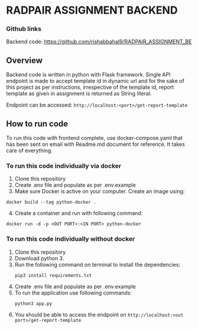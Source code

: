 #  RADPAIR ASSIGNMENT BACKEND
### Github links
Backend code: https://github.com/rishabbahal9/RADPAIR_ASSIGNMENT_BE

## Overview
Backend code is written in python with Flask framework. Single API endpoint is made to accept template id in dynamic url and for the sake of this project as per instructions, irrespective of the template id, report template as given in assignment is returned as String literal.

Endpoint can be accessed: `http://localhost:<port>/get-report-template`

## How to run code

To run this code with frontend complete, use docker-compose.yaml that has been sent on email with Readme.md document for reference. It takes care of everything.

### To run this code individually via docker

 1. Clone this repository
 2. Create .env file and populate as per .env.example
 3. Make sure Docker is active on your computer. Create an image using:
 ```shell
 docker build --tag python-docker .
 ```
4. Create a container and run with following command:
```shell
docker run -d -p <OUT PORT>:<IN PORT> python-docker
```

### To run this code individually without docker
1. Clone this repository
2. Download python 3.
3. Run the following command on terminal to install the dependencies:
	 ```shell 
	 pip3 install requirements.txt
	 ```
4. Create .env file and populate as per .env.example
5. To run the application use following commands:
	```shell
	python3 app.py
	```
6. You should be able to access the endpoint on `http://localhost:<out port>/get-report-template`

